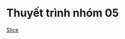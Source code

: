 # Thuyết trình nhóm 05

[Slice](https://docs.google.com/presentation/d/15k5xy0_KCa3P3tnotMgY6Loln0y8e9Oto7B_HZIw3Mw/edit?usp=sharing)
